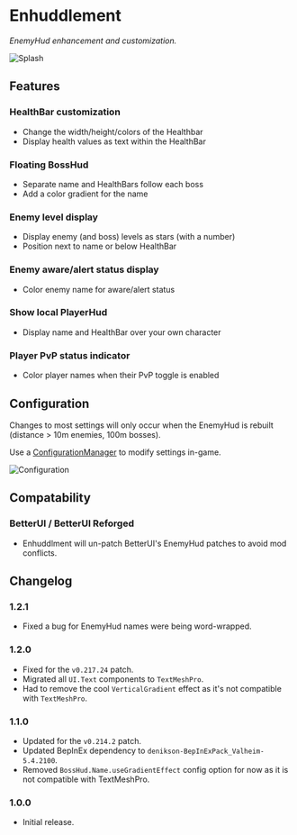 # Enhuddlement

*EnemyHud enhancement and customization.*

![Splash](https://i.imgur.com/BpyBnON.png)

## Features

### HealthBar customization

  * Change the width/height/colors of the Healthbar
  * Display health values as text within the HealthBar

### Floating BossHud

  * Separate name and HealthBars follow each boss
  * Add a color gradient for the name

### Enemy level display

  * Display enemy (and boss) levels as stars (with a number)
  * Position next to name or below HealthBar

### Enemy aware/alert status display

  * Color enemy name for aware/alert status

### Show local PlayerHud

  * Display name and HealthBar over your own character

### Player PvP status indicator

  * Color player names when their PvP toggle is enabled

## Configuration

Changes to most settings will only occur when the EnemyHud is rebuilt (distance > 10m enemies, 100m bosses).

Use a [ConfigurationManager](https://valheim.thunderstore.io/package/Azumatt/Official_BepInEx_ConfigurationManager/) to
modify settings in-game.

![Configuration](https://imgur.com/sBDKAKf.png)

## Compatability

### BetterUI / BetterUI Reforged

  * Enhuddlment will un-patch BetterUI's EnemyHud patches to avoid mod conflicts.

## Changelog

### 1.2.1

  * Fixed a bug for EnemyHud names were being word-wrapped.

### 1.2.0

  * Fixed for the `v0.217.24` patch.
  * Migrated all `UI.Text` components to `TextMeshPro`.
  * Had to remove the cool `VerticalGradient` effect as it's not compatible with `TextMeshPro`.

### 1.1.0

  * Updated for the `v0.214.2` patch.
  * Updated BepInEx dependency to `denikson-BepInExPack_Valheim-5.4.2100`.
  * Removed `BossHud.Name.useGradientEffect` config option for now as it is not compatible with TextMeshPro.

### 1.0.0

  * Initial release.